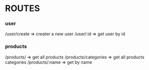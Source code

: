 # ROUTES

### user

/user/create => creater a new user
/user/:id => get user by id

### products

/products/ => get all products
/products/categories => get all products categories
/products/:name => get by name
